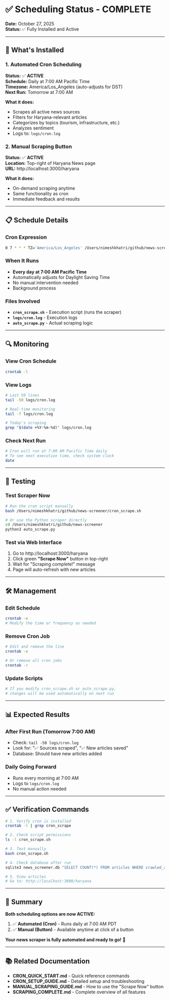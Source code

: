 # ✅ Scheduling Status - COMPLETE

**Date:** October 27, 2025  
**Status:** ✅ Fully Installed and Active

---

## 🎯 What's Installed

### 1. Automated Cron Scheduling
**Status:** ✅ **ACTIVE**  
**Schedule:** Daily at 7:00 AM Pacific Time  
**Timezone:** America/Los_Angeles (auto-adjusts for DST)  
**Next Run:** Tomorrow at 7:00 AM

**What it does:**
- Scrapes all active news sources
- Filters for Haryana-relevant articles
- Categorizes by topics (tourism, infrastructure, etc.)
- Analyzes sentiment
- Logs to: `logs/cron.log`

### 2. Manual Scraping Button
**Status:** ✅ **ACTIVE**  
**Location:** Top-right of Haryana News page  
**URL:** http://localhost:3000/haryana

**What it does:**
- On-demand scraping anytime
- Same functionality as cron
- Immediate feedback and results

---

## 📋 Schedule Details

### Cron Expression
```bash
0 7 * * * TZ='America/Los_Angeles' /Users/nimeshkhatri/github/news-screener/cron_scrape.sh >> /Users/nimeshkhatri/github/news-screener/logs/cron.log 2>&1
```

### When It Runs
- **Every day at 7:00 AM Pacific Time**
- Automatically adjusts for Daylight Saving Time
- No manual intervention needed
- Background process

### Files Involved
- **`cron_scrape.sh`** - Execution script (runs the scraper)
- **`logs/cron.log`** - Execution logs
- **`auto_scrape.py`** - Actual scraping logic

---

## 🔍 Monitoring

### View Cron Schedule
```bash
crontab -l
```

### View Logs
```bash
# Last 50 lines
tail -50 logs/cron.log

# Real-time monitoring
tail -f logs/cron.log

# Today's scraping
grep "$(date +%Y-%m-%d)" logs/cron.log
```

### Check Next Run
```bash
# Cron will run at 7:00 AM Pacific Time daily
# To see next execution time, check system clock
date
```

---

## 🧪 Testing

### Test Scraper Now
```bash
# Run the cron script manually
bash /Users/nimeshkhatri/github/news-screener/cron_scrape.sh

# Or use the Python scraper directly
cd /Users/nimeshkhatri/github/news-screener
python3 auto_scrape.py
```

### Test via Web Interface
1. Go to http://localhost:3000/haryana
2. Click green **"Scrape Now"** button in top-right
3. Wait for "Scraping complete!" message
4. Page will auto-refresh with new articles

---

## 🛠️ Management

### Edit Schedule
```bash
crontab -e
# Modify the time or frequency as needed
```

### Remove Cron Job
```bash
# Edit and remove the line
crontab -e

# Or remove all cron jobs
crontab -r
```

### Update Scripts
```bash
# If you modify cron_scrape.sh or auto_scrape.py,
# changes will be used automatically on next run
```

---

## 📊 Expected Results

### After First Run (Tomorrow 7:00 AM)
- Check: `tail -50 logs/cron.log`
- Look for: "✅ Sources scraped", "✅ New articles saved"
- Database: Should have new articles added

### Daily Going Forward
- Runs every morning at 7:00 AM
- Logs to `logs/cron.log`
- No manual action needed

---

## ✅ Verification Commands

```bash
# 1. Verify cron is installed
crontab -l | grep cron_scrape

# 2. Check script permissions
ls -l cron_scrape.sh

# 3. Test manually
bash cron_scrape.sh

# 4. Check database after run
sqlite3 news_screener.db "SELECT COUNT(*) FROM articles WHERE crawled_at >= date('now', '-1 day');"

# 5. View articles
# Go to: http://localhost:3000/haryana
```

---

## 🎯 Summary

**Both scheduling options are now ACTIVE:**

1. ✅ **Automated (Cron)** - Runs daily at 7:00 AM PDT
2. ✅ **Manual (Button)** - Available anytime at click of a button

**Your news scraper is fully automated and ready to go!** 🎉

---

## 📚 Related Documentation

- **CRON_QUICK_START.md** - Quick reference commands
- **CRON_SETUP_GUIDE.md** - Detailed setup and troubleshooting
- **MANUAL_SCRAPING_GUIDE.md** - How to use the "Scrape Now" button
- **SCRAPING_COMPLETE.md** - Complete overview of all features

